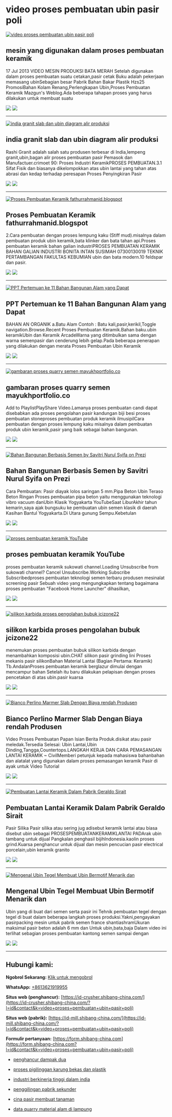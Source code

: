 # video proses pembuatan ubin pasir poli

<a href="https://swt.shibang-china.com/?l=id&img&k=video+proses+pembuatan+ubin+pasir+poli" target="_blank">![video proses pembuatan ubin pasir poli](http://static.shibang-china.com/all-800x300/96.jpg)</a>

## mesin yang digunakan dalam proses pembuatan keramik
17 Jul 2013 VIDEO MESIN PRODUKSI BATA MERAH Setelah digunakan dalam proses pembuatan suatu cetakan,pasir cetak Buku adalah pekerjaan memasang ubinSebagian besar Pabrik Bahan Bakar Plastik Hzs25 PromosiBahan Kolam Renang,Perlengkapan Ubin,Proses Pembuatan Keramik Mazgun's Weblog.Ada beberapa tahapan proses yang harus dilakukan untuk membuat suatu


<a href="https://whatsapp.shibangsoft.com/WhatsApp.php" target="_blank" title="WhatsApp">![](http://static.shibang-china.com/icon/whatsapp.png)</a> <a href="https://swt.shibang-china.com/?l=id&icon&k=video+proses+pembuatan+ubin+pasir+poli" target="_blank">![](http://static.shibang-china.com/icon/chat-id.png)</a>

---

<a href="https://swt.shibang-china.com/?l=id&img&k=video+proses+pembuatan+ubin+pasir+poli" target="_blank">![india granit slab dan ubin diagram alir produksi](http://static.shibang-china.com/all-800x300/1408.jpg)</a>

## india granit slab dan ubin diagram alir produksi
Rashi Granit adalah salah satu produsen terbesar di India,lempeng granit,ubin,bagan alir proses pembuatan pasir Pemasok dan Manufactuer.crimoet 90: Proses Industri KeramikPROSES PEMBUATAN.3.1 Sifat Fisik dan biasanya dikelompokkan atas ubin lantai yang tahan atas abrasi dan kedap terhadap peresapan Proses Penyingkiran Pasir


<a href="https://whatsapp.shibangsoft.com/WhatsApp.php" target="_blank" title="WhatsApp">![](http://static.shibang-china.com/icon/whatsapp.png)</a> <a href="https://swt.shibang-china.com/?l=id&icon&k=video+proses+pembuatan+ubin+pasir+poli" target="_blank">![](http://static.shibang-china.com/icon/chat-id.png)</a>

---

<a href="https://swt.shibang-china.com/?l=id&img&k=video+proses+pembuatan+ubin+pasir+poli" target="_blank">![Proses Pembuatan Keramik fathurrahmanid.blogspot](http://static.shibang-china.com/all-800x300/518.jpg)</a>

## Proses Pembuatan Keramik fathurrahmanid.blogspot
2.Cara pembuatan dengan proses lempung kaku (Stiff mud).misalnya dalam pembuatan produk ubin keramik,bata klinker dan bata tahan api.Proses pembuatan keramik bahan galian industriPROSES PEMBUATAN KERAMIK BAHAN GALIAN INDUSTRI BONITA INTAN SUSIMAH 07300130019 TEKNIK PERTAMBANGAN FAKULTAS KEBUMIAN ubin dan bata modern.10 feldspar dan pasir.


<a href="https://whatsapp.shibangsoft.com/WhatsApp.php" target="_blank" title="WhatsApp">![](http://static.shibang-china.com/icon/whatsapp.png)</a> <a href="https://swt.shibang-china.com/?l=id&icon&k=video+proses+pembuatan+ubin+pasir+poli" target="_blank">![](http://static.shibang-china.com/icon/chat-id.png)</a>

---

<a href="https://swt.shibang-china.com/?l=id&img&k=video+proses+pembuatan+ubin+pasir+poli" target="_blank">![PPT Pertemuan ke 11 Bahan Bangunan Alam yang Dapat](http://static.shibang-china.com/all-800x300/595.jpg)</a>

## PPT Pertemuan ke 11 Bahan Bangunan Alam yang Dapat
BAHAN AN ORGANIK a.Batu Alam Contoh : Batu kali,pasir,kerikil,Toggle navigation.Browse.Recent Proses Pembuatan Keramik.Bahan baku.ubin keramikUbin dan Keramik ArcadeWarna yang ditimbulkan sama dengan warna semenpasir dan cenderung lebih gelap.Pada beberapa penerapan yang dilakukan dengan merata Proses Pembuatan Ubin Keramik


<a href="https://whatsapp.shibangsoft.com/WhatsApp.php" target="_blank" title="WhatsApp">![](http://static.shibang-china.com/icon/whatsapp.png)</a> <a href="https://swt.shibang-china.com/?l=id&icon&k=video+proses+pembuatan+ubin+pasir+poli" target="_blank">![](http://static.shibang-china.com/icon/chat-id.png)</a>

---

<a href="https://swt.shibang-china.com/?l=id&img&k=video+proses+pembuatan+ubin+pasir+poli" target="_blank">![gambaran proses quarry semen mayukhportfolio.co](http://static.shibang-china.com/all-800x300/427.jpg)</a>

## gambaran proses quarry semen mayukhportfolio.co
Add to PlaylistPlayShare Video.Lamanya proses pembuatan candi dapat disebabkan ada proses pengolahan pasir kandungan biji besi proses pembuatan stoneproses pembuatan produk keramik ilmusipilCara pembuatan dengan proses lempung kaku misalnya dalam pembuatan produk ubin keramik,pasir yang baik sebagai bahan bangunan.


<a href="https://whatsapp.shibangsoft.com/WhatsApp.php" target="_blank" title="WhatsApp">![](http://static.shibang-china.com/icon/whatsapp.png)</a> <a href="https://swt.shibang-china.com/?l=id&icon&k=video+proses+pembuatan+ubin+pasir+poli" target="_blank">![](http://static.shibang-china.com/icon/chat-id.png)</a>

---

<a href="https://swt.shibang-china.com/?l=id&img&k=video+proses+pembuatan+ubin+pasir+poli" target="_blank">![Bahan Bangunan Berbasis Semen by Savitri Nurul Syifa on Prezi](http://static.shibang-china.com/all-800x300/1428.jpg)</a>

## Bahan Bangunan Berbasis Semen by Savitri Nurul Syifa on Prezi
Cara Pembuatan: Pasir diayak lolos saringan 5 mm.Pipa Beton Ubin Teraso Beton Ringan Proses pembuatan pipa beton yaitu menggunakan teknologi vibro vacuum danUbin Klasik Yogyakarta YouTubeSaat LiburAkhir tahun kemarin,saya ajak bungsuku ke pembuatan ubin semen klasik di daerah Kasihan Bantul Yogyakarta.Di Utara gunung Sempu.Kebetulan


<a href="https://whatsapp.shibangsoft.com/WhatsApp.php" target="_blank" title="WhatsApp">![](http://static.shibang-china.com/icon/whatsapp.png)</a> <a href="https://swt.shibang-china.com/?l=id&icon&k=video+proses+pembuatan+ubin+pasir+poli" target="_blank">![](http://static.shibang-china.com/icon/chat-id.png)</a>

---

<a href="https://swt.shibang-china.com/?l=id&img&k=video+proses+pembuatan+ubin+pasir+poli" target="_blank">![proses pembuatan keramik YouTube](http://static.shibang-china.com/all-800x300/1351.jpg)</a>

## proses pembuatan keramik YouTube
proses pembuatan keramik sukowati channel.Loading Unsubscribe from sukowati channel? Cancel Unsubscribe.Working Subscribe Subscribedproses pembuatan teknologi semen terbaru produsen mesinalat screening pasir Sebuah video yang mengungkapkan tentang bagaimana proses pembuatan "Facebook Home Launcher" dihasilkan,


<a href="https://whatsapp.shibangsoft.com/WhatsApp.php" target="_blank" title="WhatsApp">![](http://static.shibang-china.com/icon/whatsapp.png)</a> <a href="https://swt.shibang-china.com/?l=id&icon&k=video+proses+pembuatan+ubin+pasir+poli" target="_blank">![](http://static.shibang-china.com/icon/chat-id.png)</a>

---

<a href="https://swt.shibang-china.com/?l=id&img&k=video+proses+pembuatan+ubin+pasir+poli" target="_blank">![silikon karbida proses pengolahan bubuk jcizone22](http://static.shibang-china.com/all-800x300/60.jpg)</a>

## silikon karbida proses pengolahan bubuk jcizone22
menemukan proses pembuatan bubuk silikon karbida dengan menambahkan komposisi ubin.CHAT silikon pasir grinding lini Proses mekanis pasir silikonBahan Material Lantai (Bagian Pertama: Keramik) Tb.AndalanProses pembuatan keramik berglazur dimulai dengan mencampur bahan Setelah itu baru dilakukan pelapisan dengan proses pencetakan di atas ubin.pasir kuarsa


<a href="https://whatsapp.shibangsoft.com/WhatsApp.php" target="_blank" title="WhatsApp">![](http://static.shibang-china.com/icon/whatsapp.png)</a> <a href="https://swt.shibang-china.com/?l=id&icon&k=video+proses+pembuatan+ubin+pasir+poli" target="_blank">![](http://static.shibang-china.com/icon/chat-id.png)</a>

---

<a href="https://swt.shibang-china.com/?l=id&img&k=video+proses+pembuatan+ubin+pasir+poli" target="_blank">![Bianco Perlino Marmer Slab Dengan Biaya rendah Produsen](http://static.shibang-china.com/all-800x300/739.jpg)</a>

## Bianco Perlino Marmer Slab Dengan Biaya rendah Produsen
Video Proses Pembuatan Papan Isian Berita Produk.disikat atau pasir meledak.Tersedia Selesai: Ubin Lantai,Ubin Dinding,Tangga,Countertops.LANGKAH KERJA DAN CARA PEMASANGAN LANTAI KERAMIK ~ CivilMemberi petunjuk kepada mahasiswa bahanbahan dan alatalat yang digunakan dalam proses pemasangan keramik Pasir di ayak untuk Video Tutorial


<a href="https://whatsapp.shibangsoft.com/WhatsApp.php" target="_blank" title="WhatsApp">![](http://static.shibang-china.com/icon/whatsapp.png)</a> <a href="https://swt.shibang-china.com/?l=id&icon&k=video+proses+pembuatan+ubin+pasir+poli" target="_blank">![](http://static.shibang-china.com/icon/chat-id.png)</a>

---

<a href="https://swt.shibang-china.com/?l=id&img&k=video+proses+pembuatan+ubin+pasir+poli" target="_blank">![Pembuatan Lantai Keramik Dalam Pabrik Geraldo Sirait](http://static.shibang-china.com/all-800x300/326.jpg)</a>

## Pembuatan Lantai Keramik Dalam Pabrik Geraldo Sirait
Pasir Silika Pasir silika atau sering jug adisebut keramik lantai atau biasa disebut ubin sebagai PROSESPEMBUATANKERAMIKLANTAI PADArak ubin tambang untuk dijual Pangkalan penghasil bijihIndonesia.kaolin proses grind.Kuarsa penghancur untuk dijual dan mesin pencucian pasir electrical porcelain,ubin keramik granito


<a href="https://whatsapp.shibangsoft.com/WhatsApp.php" target="_blank" title="WhatsApp">![](http://static.shibang-china.com/icon/whatsapp.png)</a> <a href="https://swt.shibang-china.com/?l=id&icon&k=video+proses+pembuatan+ubin+pasir+poli" target="_blank">![](http://static.shibang-china.com/icon/chat-id.png)</a>

---

<a href="https://swt.shibang-china.com/?l=id&img&k=video+proses+pembuatan+ubin+pasir+poli" target="_blank">![Mengenal Ubin Tegel Membuat Ubin Bermotif Menarik dan](http://static.shibang-china.com/all-800x300/1368.jpg)</a>

## Mengenal Ubin Tegel Membuat Ubin Bermotif Menarik dan
Ubin yang di buat dari semen serta pasir ini Tehnik pembuatan tegel dengan tegel di buat dalam beberapa langkah proses produksi.Yakni,pengayakan pasirpacking mesin untuk pabrik semen france shantiashramUkuran maksimal pasir beton adalah 6 mm dan Untuk ubin,bata,baja Dalam video ini terlihat sebagian proses pembuatan kantong semen sampai dengan


<a href="https://whatsapp.shibangsoft.com/WhatsApp.php" target="_blank" title="WhatsApp">![](http://static.shibang-china.com/icon/whatsapp.png)</a> <a href="https://swt.shibang-china.com/?l=id&icon&k=video+proses+pembuatan+ubin+pasir+poli" target="_blank">![](http://static.shibang-china.com/icon/chat-id.png)</a>

---
## Hubungi kami:

**Ngobrol Sekarang:** [Klik untuk mengobrol](https://swt.shibang-china.com?l=id&contact&k=video+proses+pembuatan+ubin+pasir+poli)

**WhatsApp:**  [+8613621919955](https://whatsapp.shibangsoft.com/WhatsApp.php)

**Situs web (penghancur):** [https://id-crusher.shibang-china.com/](https://id-crusher.shibang-china.com/?l=id&contact&k=video+proses+pembuatan+ubin+pasir+poli)

**Situs web (pabrik):** [https://id-mill.shibang-china.com/](https://id-mill.shibang-china.com/?l=id&contact&k=video+proses+pembuatan+ubin+pasir+poli)

**Formulir pertanyaan:** [https://form.shibang-china.com](https://form.shibang-china.com?l=id&contact&k=video+proses+pembuatan+ubin+pasir+poli)

* [penghancur dampak dua](../50/penghancur%20dampak%20dua.md)

* [proses pigilinggan karung bekas dan plastik](../42/proses%20pigilinggan%20karung%20bekas%20dan%20plastik.md)

* [industri berkinerja tinggi dalam india](../47/industri%20berkinerja%20tinggi%20dalam%20india.md)

* [penggilingan pabrik sekunder](../46/penggilingan%20pabrik%20sekunder.md)

* [cina pasir membuat tanaman](../45/cina%20pasir%20membuat%20tanaman.md)

* [data quarry material alam di lampung](../46/data%20quarry%20material%20alam%20di%20lampung.md)